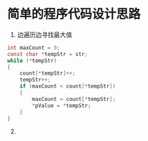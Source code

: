 # 简单的程序代码设计思路

1. 边遍历边寻找最大值

```c
int maxCount = 0;
const char *tempStr = str;
while (*tempStr)
{
    count[*tempStr]++;
    tempStr++;
    if (maxCount < count[*tempStr])
    {
        maxCount = count[*tempStr];
        *pValue = *tempStr;
    }
}
```

2. 